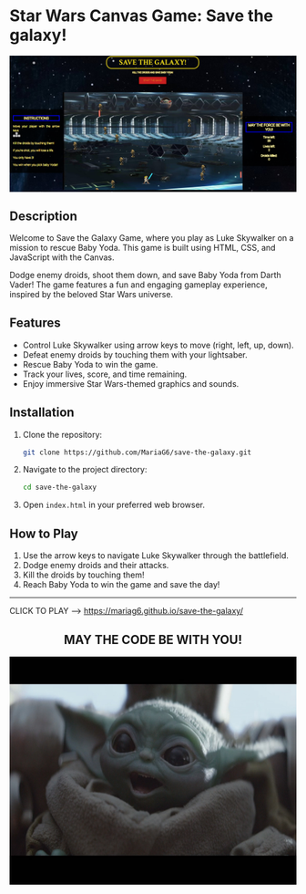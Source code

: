 # Star Wars Canvas Game: Save the galaxy! 

<img src="./images/game-screenshot.png" align="center">

## Description

Welcome to Save the Galaxy Game, where you play as Luke Skywalker on a mission to rescue Baby Yoda. This game is built using HTML, CSS, and JavaScript with the Canvas.

Dodge enemy droids, shoot them down, and save Baby Yoda from Darth Vader! The game features a fun and engaging gameplay experience, inspired by the beloved Star Wars universe.

## Features

- Control Luke Skywalker using arrow keys to move (right, left, up, down).
- Defeat enemy droids by touching them with your lightsaber.
- Rescue Baby Yoda to win the game.
- Track your lives, score, and time remaining.
- Enjoy immersive Star Wars-themed graphics and sounds.

## Installation

1. Clone the repository:

   ```bash
   git clone https://github.com/MariaG6/save-the-galaxy.git
   ```

2. Navigate to the project directory:

   ```bash
   cd save-the-galaxy
   ```

3. Open `index.html` in your preferred web browser.


## How to Play

1. Use the arrow keys to navigate Luke Skywalker through the battlefield.
2. Dodge enemy droids and their attacks.
3. Kill the droids by touching them!
4. Reach Baby Yoda to win the game and save the day!

---
 CLICK TO PLAY --> https://mariag6.github.io/save-the-galaxy/
 <h2  align="center"> MAY THE CODE BE WITH YOU! </h2>
 <img src="./images/baby-yoda.png" align="center" width='600' height='400'>
 